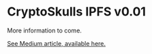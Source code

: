 # CryptoSkulls IPFS v0.01

More information to come. 

[See Medium article, available here.](www.medium.com)
